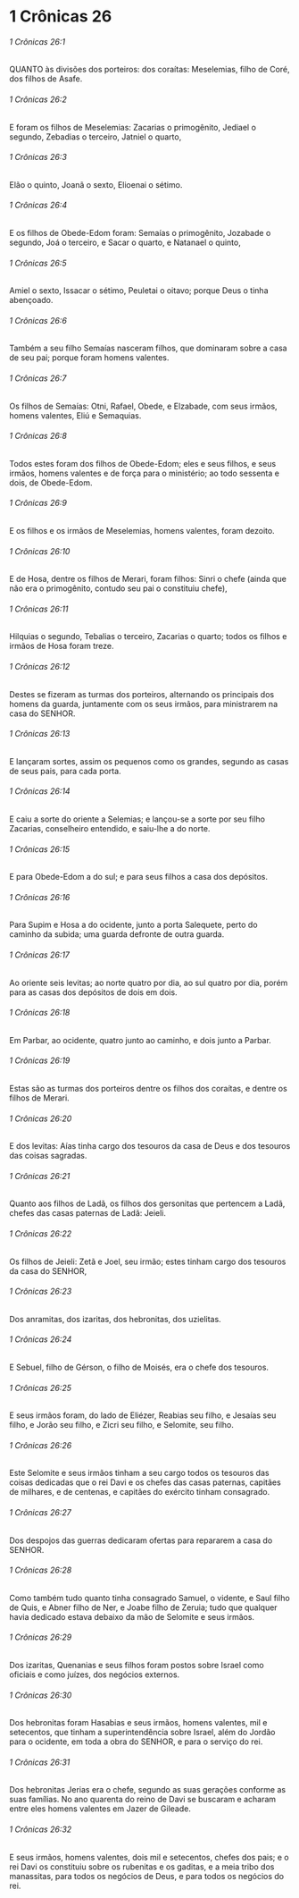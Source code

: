 # 1 Crônicas 26

###### 1 Crônicas 26:1

QUANTO às divisões dos porteiros: dos coraítas: Meselemias, filho de Coré, dos filhos de Asafe.

###### 1 Crônicas 26:2

E foram os filhos de Meselemias: Zacarias o primogênito, Jediael o segundo, Zebadias o terceiro, Jatniel o quarto,

###### 1 Crônicas 26:3

Elão o quinto, Joanã o sexto, Elioenai o sétimo.

###### 1 Crônicas 26:4

E os filhos de Obede-Edom foram: Semaías o primogênito, Jozabade o segundo, Joá o terceiro, e Sacar o quarto, e Natanael o quinto,

###### 1 Crônicas 26:5

Amiel o sexto, Issacar o sétimo, Peuletai o oitavo; porque Deus o tinha abençoado.

###### 1 Crônicas 26:6

Também a seu filho Semaías nasceram filhos, que dominaram sobre a casa de seu pai; porque foram homens valentes.

###### 1 Crônicas 26:7

Os filhos de Semaías: Otni, Rafael, Obede, e Elzabade, com seus irmãos, homens valentes, Eliú e Semaquias.

###### 1 Crônicas 26:8

Todos estes foram dos filhos de Obede-Edom; eles e seus filhos, e seus irmãos, homens valentes e de força para o ministério; ao todo sessenta e dois, de Obede-Edom.

###### 1 Crônicas 26:9

E os filhos e os irmãos de Meselemias, homens valentes, foram dezoito.

###### 1 Crônicas 26:10

E de Hosa, dentre os filhos de Merari, foram filhos: Sinri o chefe (ainda que não era o primogênito, contudo seu pai o constituiu chefe),

###### 1 Crônicas 26:11

Hilquias o segundo, Tebalias o terceiro, Zacarias o quarto; todos os filhos e irmãos de Hosa foram treze.

###### 1 Crônicas 26:12

Destes se fizeram as turmas dos porteiros, alternando os principais dos homens da guarda, juntamente com os seus irmãos, para ministrarem na casa do SENHOR.

###### 1 Crônicas 26:13

E lançaram sortes, assim os pequenos como os grandes, segundo as casas de seus pais, para cada porta.

###### 1 Crônicas 26:14

E caiu a sorte do oriente a Selemias; e lançou-se a sorte por seu filho Zacarias, conselheiro entendido, e saiu-lhe a do norte.

###### 1 Crônicas 26:15

E para Obede-Edom a do sul; e para seus filhos a casa dos depósitos.

###### 1 Crônicas 26:16

Para Supim e Hosa a do ocidente, junto a porta Salequete, perto do caminho da subida; uma guarda defronte de outra guarda.

###### 1 Crônicas 26:17

Ao oriente seis levitas; ao norte quatro por dia, ao sul quatro por dia, porém para as casas dos depósitos de dois em dois.

###### 1 Crônicas 26:18

Em Parbar, ao ocidente, quatro junto ao caminho, e dois junto a Parbar.

###### 1 Crônicas 26:19

Estas são as turmas dos porteiros dentre os filhos dos coraítas, e dentre os filhos de Merari.

###### 1 Crônicas 26:20

E dos levitas: Aías tinha cargo dos tesouros da casa de Deus e dos tesouros das coisas sagradas.

###### 1 Crônicas 26:21

Quanto aos filhos de Ladã, os filhos dos gersonitas que pertencem a Ladã, chefes das casas paternas de Ladã: Jeieli.

###### 1 Crônicas 26:22

Os filhos de Jeieli: Zetã e Joel, seu irmão; estes tinham cargo dos tesouros da casa do SENHOR,

###### 1 Crônicas 26:23

Dos anramitas, dos izaritas, dos hebronitas, dos uzielitas.

###### 1 Crônicas 26:24

E Sebuel, filho de Gérson, o filho de Moisés, era o chefe dos tesouros.

###### 1 Crônicas 26:25

E seus irmãos foram, do lado de Eliézer, Reabias seu filho, e Jesaías seu filho, e Jorão seu filho, e Zicri seu filho, e Selomite, seu filho.

###### 1 Crônicas 26:26

Este Selomite e seus irmãos tinham a seu cargo todos os tesouros das coisas dedicadas que o rei Davi e os chefes das casas paternas, capitães de milhares, e de centenas, e capitães do exército tinham consagrado.

###### 1 Crônicas 26:27

Dos despojos das guerras dedicaram ofertas para repararem a casa do SENHOR.

###### 1 Crônicas 26:28

Como também tudo quanto tinha consagrado Samuel, o vidente, e Saul filho de Quis, e Abner filho de Ner, e Joabe filho de Zeruia; tudo que qualquer havia dedicado estava debaixo da mão de Selomite e seus irmãos.

###### 1 Crônicas 26:29

Dos izaritas, Quenanias e seus filhos foram postos sobre Israel como oficiais e como juízes, dos negócios externos.

###### 1 Crônicas 26:30

Dos hebronitas foram Hasabias e seus irmãos, homens valentes, mil e setecentos, que tinham a superintendência sobre Israel, além do Jordão para o ocidente, em toda a obra do SENHOR, e para o serviço do rei.

###### 1 Crônicas 26:31

Dos hebronitas Jerias era o chefe, segundo as suas gerações conforme as suas famílias. No ano quarenta do reino de Davi se buscaram e acharam entre eles homens valentes em Jazer de Gileade.

###### 1 Crônicas 26:32

E seus irmãos, homens valentes, dois mil e setecentos, chefes dos pais; e o rei Davi os constituiu sobre os rubenitas e os gaditas, e a meia tribo dos manassitas, para todos os negócios de Deus, e para todos os negócios do rei.

